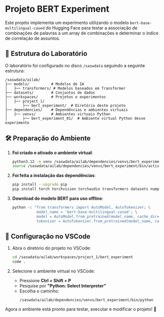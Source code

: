 # Projeto BERT Experiment

Este projeto implementa um experimento utilizando o modelo `bert-base-multilingual-cased` do Hugging Face para testar a associação de combinações de palavras a um array de combinações e determinar o índice de correlação de assuntos.

## 📂 Estrutura do Laboratório
O laboratório foi configurado no disco `/saswdata` seguindo a seguinte estrutura:

```
/saswdata/ailab/
├── models/          # Modelos de IA
│   ├── transformers/ # Modelos baseados em Transformer
├── datasets/        # Conjuntos de dados
├── workspaces/      # Projetos e experimentos
│   ├── project_1/
│       ├── bert_experiment/  # Diretório deste projeto
├── dependencies/    # Dependências e ambientes virtuais
│   ├── venvs/       # Ambientes virtuais Python
│       ├── bert_experiment_01/  # Ambiente virtual Python desse experimento
```

## 🛠️ Preparação do Ambiente
1. **Foi criado e ativado o ambiente virtual**:
   ```bash
   python3.12 -m venv /saswdata/ailab/dependencies/venvs/bert_experiment
   source /saswdata/ailab/dependencies/venvs/bert_experiment/bin/activate
   ```

2. **Foi feita a instalação das dependências**:
   ```bash
   pip install --upgrade pip
   pip install torch torchvision torchaudio transformers datasets numpy scikit-learn matplotlib ipykernel
   ```

3. **Download do modelo BERT para uso offline**:
   ```bash
   python -c "from transformers import AutoModel, AutoTokenizer; \
              model_name = 'bert-base-multilingual-cased'; \
              model = AutoModel.from_pretrained(model_name, cache_dir='/saswdata/ailab/models/transformers/'); \
              tokenizer = AutoTokenizer.from_pretrained(model_name, cache_dir='/saswdata/ailab/models/transformers/')"
   ```

## 🚀 Configuração no VSCode
1. Abra o diretório do projeto no VSCode:
   ```bash
   cd /saswdata/ailab/workspaces/project_1/bert_experiment
   code .
   ```

2. Selecione o ambiente virtual no VSCode:
   - Pressione **Ctrl + Shift + P**
   - Pesquise por **"Python: Select Interpreter"**
   - Escolha o caminho:
     ```
     /saswdata/ailab/dependencies/venvs/bert_experiment/bin/python
     ```

Agora o ambiente está pronto para testar, executar e modificar o projeto! 🚀